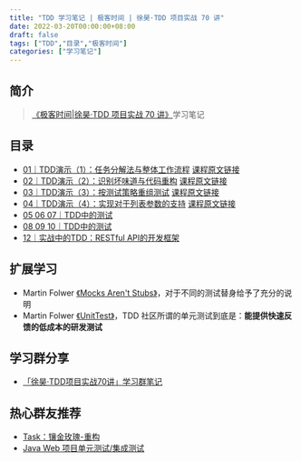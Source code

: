 ```yaml
---
title: "TDD 学习笔记 | 极客时间 | 徐昊·TDD 项目实战 70 讲"
date: 2022-03-20T00:00:00+08:00
draft: false
tags: ["TDD","目录","极客时间"]
categories: ["学习笔记"]
---
```


## 简介

> [《极客时间|徐昊·TDD 项目实战 70 讲》](http://gk.link/a/11giR)学习笔记

## 目录

- [01｜TDD演示（1）：任务分解法与整体工作流程](../01) [课程原文链接](http://gk.link/a/11giM)
- [02｜TDD演示（2）：识别坏味道与代码重构](../02) [课程原文链接](http://gk.link/a/11glh)
- [03｜TDD演示（3）：按测试策略重组测试](../03) [课程原文链接](http://gk.link/a/11gHt)
- [04｜TDD演示（4）：实现对于列表参数的支持](../04) [课程原文链接](http://gk.link/a/11hjF)
- [05 06 07｜TDD中的测试](../05)
- [08 09 10｜TDD中的测试](../06)
- [12｜实战中的TDD：RESTful API的开发框架](../07)

## 扩展学习

- Martin Folwer [《Mocks Aren't Stubs》](https://martinfowler.com/articles/mocksArentStubs.html)，对于不同的测试替身给予了充分的说明
- Martin Folwer [《UnitTest》](https://martinfowler.com/bliki/UnitTest.html)，TDD 社区所谓的单元测试到底是：**能提供快速反馈的低成本的研发测试**

## 学习群分享

- [「徐昊·TDD项目实战70讲」学习群笔记](../wq)

## 热心群友推荐

- [Task：镶金玫瑰-重构](https://www.yuque.com/thinkdeeeper/pgd5kq/vbqc7t)
- [Java Web 项目单元测试/集成测试](https://www.bilibili.com/video/BV1YU4y1a73N?share_source=copy_web)